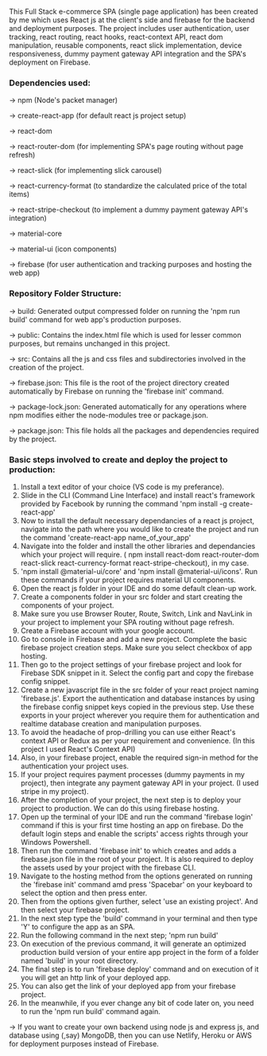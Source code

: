 

This Full Stack e-commerce SPA (single page application) has been created by me which uses React js at the client's side and firebase for the backend and deployment purposes.
The project includes user authentication, user tracking, react routing, react hooks, react-context API, react dom manipulation, reusable components, react slick implementation, device responsiveness, dummy payment gateway API integration and the SPA's deployment on Firebase.


### Dependencies used:

-> npm (Node's packet manager)

-> create-react-app  (for default react js project setup)

-> react-dom

-> react-router-dom  (for implementing SPA's page routing without page refresh)

-> react-slick  (for implementing slick carousel)

-> react-currency-format  (to standardize the calculated price of the total items)

-> react-stripe-checkout  (to implement a dummy payment gateway API's integration)

-> material-core

-> material-ui (icon components)

-> firebase  (for user authentication and tracking purposes and hosting the web app)


### Repository Folder Structure:

-> build: Generated output compressed folder on running the 'npm run build' command for web app's production purposes.

-> public: Contains the index.html file which is used for lesser common purposes, but remains unchanged in this project.

-> src: Contains all the js and css files and subdirectories involved in the creation of the project.

-> firebase.json: This file is the root of the project directory created automatically by Firebase on running the 'firebase init' command.

-> package-lock.json: Generated automatically for any operations where npm modifies either the node-modules tree or package.json.

-> package.json: This file holds all the packages and dependencies required by the project.


### Basic steps involved to create and deploy the project to production:
1) Install a text editor of your choice (VS code is my preferance).
2) Slide in the CLI (Command Line Interface) and install react's framework provided by Facebook by running the command 'npm install -g create-react-app'
3) Now to install the default necessary dependancies of a react js project, navigate into the path where you would like to create the project and run the command 'create-react-app name_of_your_app'
4) Navigate into the folder and install the other libraries and dependancies which your project will require. ( npm install react-dom react-router-dom react-slick react-currency-format react-stripe-checkout), in my case.
5) 'npm install @material-ui/core' and 'npm install @material-ui/icons'. Run these commands if your project requires material UI components.
6) Open the react js folder in your IDE and do some default clean-up work.
7) Create a components folder in your src folder and start creating the components of your project.
8) Make sure you use Browser Router, Route, Switch, Link and NavLink in your project to implement your SPA routing without page refresh.
9) Create a Firebase account with your google account. 
10) Go to console in Firebase and add a new project. Complete the basic firebase project creation steps. Make sure you select checkbox of app hosting.
11) Then go to the project settings of your firebase project and look for Firebase SDK snippet in it. Select the config part and copy the firebase config snippet.
12) Create a new javascript file in the src folder of your react project naming 'firebase.js'. Export the authentication and database instances by using the firebase config snippet keys copied in the previous step. Use these exports in your project wherever you require them for authentication and realtime database creation and manipulation purposes.
13) To avoid the headache of prop-drilling you can use either React's context API or Redux as per your requirement and convenience. (In this project I used React's Context API)
14) Also, in your firebase project, enable the required sign-in method for the authentication your project uses.
15) If your project requires payment processes (dummy payments in my project), then integrate any payment gateway API in your project. (I used stripe in my project).
16) After the completion of your project, the next step is to deploy your project to production. We can do this using firebase hosting.
17) Open up the terminal of your IDE and run the command 'firebase login' command if this is your first time hosting an app on firebase. Do the default login steps and enable the scripts' access rights through your Windows Powershell.
18) Then run the command 'firebase init' to which creates and adds a firebase.json file in the root of your project. It is also required to deploy the assets used by your project with the firebase CLI.
19) Navigate to the hosting method from the options generated on running the 'firebase init' command amd press 'Spacebar' on your keyboard to select the option and then press enter.
20) Then from the options given further, select 'use an existing project'. And then select your firebase project.
21) In the next step type the 'build' command in your terminal and then type 'Y' to configure the app as an SPA.
22) Run the following command in the next step;    'npm run build'
23) On execution of the previous command, it will generate an optimized production build version of your entire app project in the form of a folder named 'build' in your root directory.
24) The final step is to run 'firebase deploy' command and on execution of it you will get an http link of your deployed app.
25) You can also get the link of your deployed app from your firebase project.
26) In the meanwhile, if you ever change any bit of code later on, you need to run the 'npm run build' command again.


-> If you want to create your own backend using node js and express js, and database using (,say) MongoDB, then you can use Netlify, Heroku or AWS for deployment purposes instead of Firebase.
